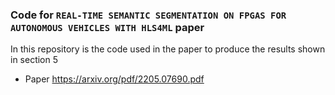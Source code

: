 ### Code for `REAL-TIME SEMANTIC SEGMENTATION ON FPGAS FOR AUTONOMOUS VEHICLES WITH HLS4ML` paper
In this repository is the code used in the paper to produce the results shown in section 5
- Paper https://arxiv.org/pdf/2205.07690.pdf
